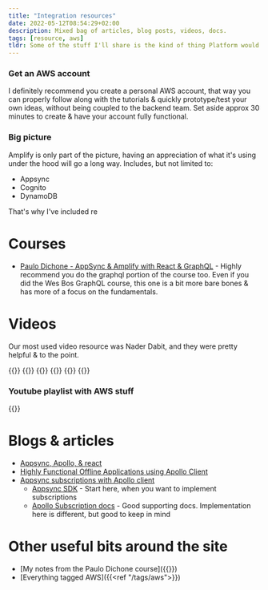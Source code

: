 ```yaml
---
title: "Integration resources"
date: 2022-05-12T08:54:29+02:00
description: Mixed bag of articles, blog posts, videos, docs.
tags: [resource, aws]
tldr: Some of the stuff I'll share is the kind of thing Platform would be responsible for, but I think it'll help to have an appreciation of their workflows & responsibility.
---
```

### Get an AWS account
I definitely recommend you create a personal AWS account, that way you can properly follow along with the tutorials & quickly prototype/test your own ideas, without being coupled to the backend team. Set aside approx 30 minutes to create & have your account fully functional.

### Big picture
Amplify is only part of the picture, having an appreciation of what it's using under the hood will go a long way. Includes, but not limited to:
- Appsync
- Cognito
- DynamoDB

That's why I've included re

# Courses
- [Paulo Dichone - AppSync & Amplify with React & GraphQL](https://www.udemy.com/course/aws-appsync-amplify-with-react-graphql-course/) - Highly recommend you do the graphql portion of the course too. Even if you did the Wes Bos GraphQL course, this one is a bit more bare bones & has more of a focus on the fundamentals.

# Videos
Our most used video resource was Nader Dabit, and they were pretty helpful & to the point.

{{<youtube wH-UnQy1ltM>}}
{{<youtube p7mwQaGo6P0>}}
{{<youtube bQ1Giqn5G38>}}
{{<youtube _9DFFg-pNss>}}
{{<youtube CeeoFqE2OU0>}}
{{<youtube y7AesEGIRYM>}}

### Youtube playlist with AWS stuff

{{<youtubepl PLy64tqMRKcJS0Leght0C-pkZmhNci0QTh>}}

# Blogs & articles
- [Appsync, Apollo, & react](https://gyandeeps.com/aws-appsync-graphql/)
- [Highly Functional Offline Applications using Apollo Client](https://codeburst.io/highly-functional-offline-applications-using-apollo-client-12885bd5f335)
- [Appsync subscriptions with Apollo client](https://stackoverflow.com/questions/52960709/how-to-use-apollo-client-with-appsync)
  - [Appsync SDK](https://github.com/awslabs/aws-mobile-appsync-sdk-js) - Start here, when you want to implement subscriptions
  - [Apollo Subscription docs](https://www.apollographql.com/docs/react/data/subscriptions/) - Good supporting docs. Implementation here is different, but good to keep in mind

# Other useful bits around the site
- [My notes from the Paulo Dichone course]({{<ref aws-amplify-appsync-react-notes>}})
- [Everything tagged AWS]({{<ref "/tags/aws">}})